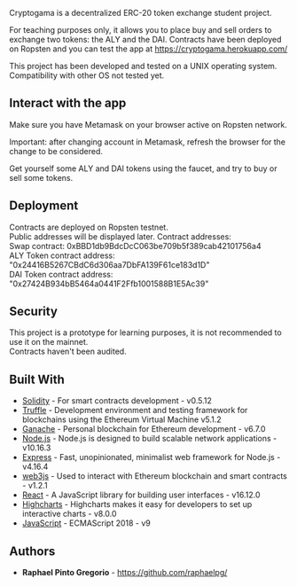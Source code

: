 Cryptogama is a decentralized ERC-20 token exchange student project.  

For teaching purposes only, it allows you to place buy and sell orders to exchange two tokens: the ALY and the DAI.
Contracts have been deployed on Ropsten and you can test the app at https://cryptogama.herokuapp.com/ 

This project has been developed and tested on a UNIX operating system.  
Compatibility with other OS not tested yet.


## Interact with the app

Make sure you have Metamask on your browser active on Ropsten network.  

Important: after changing account in Metamask, refresh the browser for the change to be considered.  

Get yourself some ALY and DAI tokens using the faucet, and try to buy or sell some tokens.  


## Deployment

Contracts are deployed on Ropsten testnet.  
Public addresses will be displayed later.
Contract addresses:  
Swap contract: 0xBBD1db9BdcDcC063be709b5f389cab42101756a4  
ALY Token contract address: "0x24416B5267CBdC6d306aa7DbFA139F61ce183d1D"  
DAI Token contract address: "0x27424B934bB5464a0441F2Ffb1001588B1E5Ac39"  


## Security

This project is a prototype for learning purposes, it is not recommended to use it on the mainnet.  
Contracts haven't been audited.


## Built With

* [Solidity](https://solidity.readthedocs.io/en/v0.6.0/#) - For smart contracts development - v0.5.12  
* [Truffle](https://www.trufflesuite.com/docs/truffle/overview) - Development environment and testing framework for blockchains using the Ethereum Virtual Machine v5.1.2  
* [Ganache](https://www.trufflesuite.com/docs/ganache/overview) - Personal blockchain for Ethereum development - v6.7.0  
* [Node.js](https://nodejs.org/en/docs/) - Node.js is designed to build scalable network applications - v10.16.3  
* [Express](https://expressjs.com/en/4x/api.html) - Fast, unopinionated, minimalist web framework for Node.js - v4.16.4  
* [web3js](https://web3js.readthedocs.io/en/v1.2.1/web3.html) - Used to interact with Ethereum blockchain and smart contracts - v1.2.1  
* [React](https://reactjs.org/) - A JavaScript library for building user interfaces - v16.12.0  
* [Highcharts](https://api.highcharts.com/highcharts/) - Highcharts makes it easy for developers to set up interactive charts - v8.0.0  
* [JavaScript](https://developer.mozilla.org/en-US/docs/Web/JavaScript) - ECMAScript 2018 - v9  


## Authors

* **Raphael Pinto Gregorio** - https://github.com/raphaelpg/

